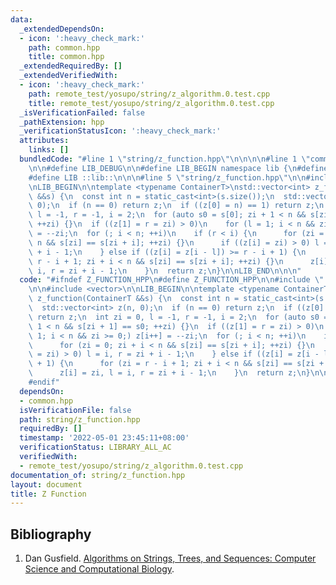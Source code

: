 ```yaml
---
data:
  _extendedDependsOn:
  - icon: ':heavy_check_mark:'
    path: common.hpp
    title: common.hpp
  _extendedRequiredBy: []
  _extendedVerifiedWith:
  - icon: ':heavy_check_mark:'
    path: remote_test/yosupo/string/z_algorithm.0.test.cpp
    title: remote_test/yosupo/string/z_algorithm.0.test.cpp
  _isVerificationFailed: false
  _pathExtension: hpp
  _verificationStatusIcon: ':heavy_check_mark:'
  attributes:
    links: []
  bundledCode: "#line 1 \"string/z_function.hpp\"\n\n\n\n#line 1 \"common.hpp\"\n\n\
    \n\n#define LIB_DEBUG\n\n#define LIB_BEGIN namespace lib {\n#define LIB_END }\n\
    #define LIB ::lib::\n\n\n#line 5 \"string/z_function.hpp\"\n\n#include <vector>\n\
    \nLIB_BEGIN\n\ntemplate <typename ContainerT>\nstd::vector<int> z_function(ContainerT\
    \ &&s) {\n  const int n = static_cast<int>(s.size());\n  std::vector<int> z(n,\
    \ 0);\n  if (n == 0) return z;\n  if ((z[0] = n) == 1) return z;\n  int zi = 0,\
    \ l = -1, r = -1, i = 2;\n  for (auto s0 = s[0]; zi + 1 < n && s[zi + 1] == s0;\
    \ ++zi) {}\n  if ((z[1] = r = zi) > 0)\n    for (l = 1; i < n && zi >= 0;) z[i++]\
    \ = --zi;\n  for (; i < n; ++i)\n    if (r < i) {\n      for (zi = 0; zi + i <\
    \ n && s[zi] == s[zi + i]; ++zi) {}\n      if ((z[i] = zi) > 0) l = i, r = zi\
    \ + i - 1;\n    } else if ((z[i] = z[i - l]) >= r - i + 1) {\n      for (zi =\
    \ r - i + 1; zi + i < n && s[zi] == s[zi + i]; ++zi) {}\n      z[i] = zi, l =\
    \ i, r = zi + i - 1;\n    }\n  return z;\n}\n\nLIB_END\n\n\n"
  code: "#ifndef Z_FUNCTION_HPP\n#define Z_FUNCTION_HPP\n\n#include \"../common.hpp\"\
    \n\n#include <vector>\n\nLIB_BEGIN\n\ntemplate <typename ContainerT>\nstd::vector<int>\
    \ z_function(ContainerT &&s) {\n  const int n = static_cast<int>(s.size());\n\
    \  std::vector<int> z(n, 0);\n  if (n == 0) return z;\n  if ((z[0] = n) == 1)\
    \ return z;\n  int zi = 0, l = -1, r = -1, i = 2;\n  for (auto s0 = s[0]; zi +\
    \ 1 < n && s[zi + 1] == s0; ++zi) {}\n  if ((z[1] = r = zi) > 0)\n    for (l =\
    \ 1; i < n && zi >= 0;) z[i++] = --zi;\n  for (; i < n; ++i)\n    if (r < i) {\n\
    \      for (zi = 0; zi + i < n && s[zi] == s[zi + i]; ++zi) {}\n      if ((z[i]\
    \ = zi) > 0) l = i, r = zi + i - 1;\n    } else if ((z[i] = z[i - l]) >= r - i\
    \ + 1) {\n      for (zi = r - i + 1; zi + i < n && s[zi] == s[zi + i]; ++zi) {}\n\
    \      z[i] = zi, l = i, r = zi + i - 1;\n    }\n  return z;\n}\n\nLIB_END\n\n\
    #endif"
  dependsOn:
  - common.hpp
  isVerificationFile: false
  path: string/z_function.hpp
  requiredBy: []
  timestamp: '2022-05-01 23:45:11+08:00'
  verificationStatus: LIBRARY_ALL_AC
  verifiedWith:
  - remote_test/yosupo/string/z_algorithm.0.test.cpp
documentation_of: string/z_function.hpp
layout: document
title: Z Function
---
```


## Bibliography

1. Dan Gusfield. [Algorithms on Strings, Trees, and Sequences: Computer Science and Computational Biology](https://www.amazon.com/Algorithms-Strings-Trees-Sequences-Computational/dp/0521585198).
